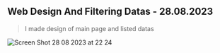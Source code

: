 ## Web Design And Filtering Datas - 28.08.2023

>  I made design of main page and listed datas

![Screen Shot 28 08 2023 at 22 24](https://github.com/SalimBerk/TechCareer_EventsApp/assets/77536512/d0c0cb71-d57a-4ac4-b3e0-b13742475cea)
